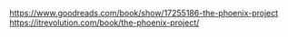 

https://www.goodreads.com/book/show/17255186-the-phoenix-project
https://itrevolution.com/book/the-phoenix-project/


